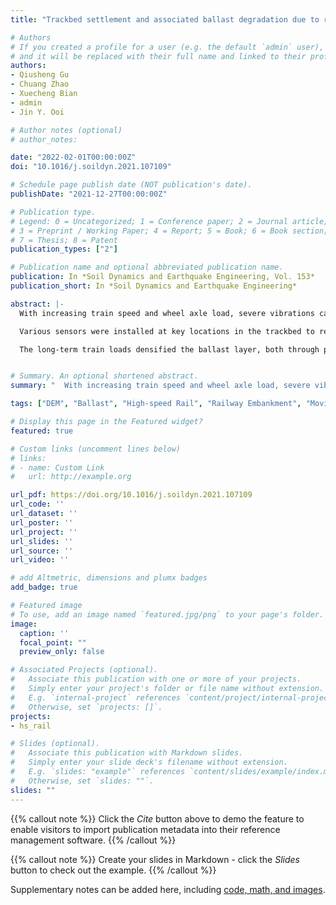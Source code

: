 ```yaml
---
title: "Trackbed settlement and associated ballast degradation due to repeated train moving loads"

# Authors
# If you created a profile for a user (e.g. the default `admin` user), write the username (folder name) here 
# and it will be replaced with their full name and linked to their profile.
authors:
- Qiusheng Gu
- Chuang Zhao
- Xuecheng Bian
- admin
- Jin Y. Ooi

# Author notes (optional)
# author_notes:

date: "2022-02-01T00:00:00Z"
doi: "10.1016/j.soildyn.2021.107109"

# Schedule page publish date (NOT publication's date).
publishDate: "2021-12-27T00:00:00Z"

# Publication type.
# Legend: 0 = Uncategorized; 1 = Conference paper; 2 = Journal article;
# 3 = Preprint / Working Paper; 4 = Report; 5 = Book; 6 = Book section;
# 7 = Thesis; 8 = Patent
publication_types: ["2"]

# Publication name and optional abbreviated publication name.
publication: In *Soil Dynamics and Earthquake Engineering, Vol. 153*
publication_short: In *Soil Dynamics and Earthquake Engineering*

abstract: |-
  With increasing train speed and wheel axle load, severe vibrations can occur in a ballasted trackbed, thereby accelerating the degradation of the ballast particles and ultimately causing excessive settlement. To gain insights into the long-term trackbed behavior and the ballast degradation evolution, a full-scale ballasted track experiment with eight sleepers was designed and tested on a validated physical model test platform (ZJU-iHSRT). Sieving analysis together with computer-aided ballast morphology analysis were adopted to quantify the ballast degradation in terms of both the ballast particle size and morphological evolution, after every 100,000 train carriages. 

  Various sensors were installed at key locations in the trackbed to record the dynamic stress responses, vibration velocities and deformations under train moving loads for up to 500,000 train carriages in total. The movements of individual particles inside the ballast layer were also captured using “SmartRock” wireless sensors. The dynamic soil stresses and vibration velocities in the trackbed all peaked at the locations underneath the rail seat and decayed with the distance away from the rail seat. Severe ballast degradation occurred in both particle sizes and morphological properties, with the ballast particles in the middle zone under the sleeper suffering a greater breakage due to the stronger confinement. 

  The long-term train loads densified the ballast layer, both through particle rearrangement and particle breakage filling the voids in the ballast bed, resulting in a reduction in the stresses and vibrations. The amplitudes of the vertical stresses and the vibration velocities in the trackbed around the rail seat were reduced by over 25% and 38% respectively after 500,000 train loading carriages. The ballast particle shape became more compact after the test, with larger diameter and more Platy, Bladed and Elongate shapes found to be the more likely to degrade. Over 50% of the permanent settlement of the ballasted trackbed resulted from the ballast layer deformation, and the increase in the train speed intensified particle movements away from the sleeper in the lateral and longitudinal directions in the ballast layer and accelerated the development of the accumulated settlement, while the increase in the axle load caused the ballast breakage index (BBI) to rise dramatically by over 50% and contributed significantly to a greater settlement.


# Summary. An optional shortened abstract.
summary: "  With increasing train speed and wheel axle load, severe vibrations can occur in a ballasted trackbed, thereby accelerating the degradation of the ballast particles and ultimately causing excessive settlement. To gain insights into the long-term trackbed behavior and the ballast degradation evolution, a full-scale ballasted track experiment with eight sleepers was designed and tested on a validated physical model test platform (ZJU-iHSRT)."

tags: ["DEM", "Ballast", "High-speed Rail", "Railway Embankment", "Moving Load", "Trackbed settlement"]

# Display this page in the Featured widget?
featured: true

# Custom links (uncomment lines below)
# links:
# - name: Custom Link
#   url: http://example.org

url_pdf: https://doi.org/10.1016/j.soildyn.2021.107109
url_code: ''
url_dataset: ''
url_poster: ''
url_project: ''
url_slides: ''
url_source: ''
url_video: ''

# add Altmetric, dimensions and plumx badges
add_badge: true

# Featured image
# To use, add an image named `featured.jpg/png` to your page's folder. 
image:
  caption: ''
  focal_point: ""
  preview_only: false

# Associated Projects (optional).
#   Associate this publication with one or more of your projects.
#   Simply enter your project's folder or file name without extension.
#   E.g. `internal-project` references `content/project/internal-project/index.md`.
#   Otherwise, set `projects: []`.
projects:
- hs_rail

# Slides (optional).
#   Associate this publication with Markdown slides.
#   Simply enter your slide deck's filename without extension.
#   E.g. `slides: "example"` references `content/slides/example/index.md`.
#   Otherwise, set `slides: ""`.
slides: ""
---
```


{{% callout note %}}
Click the *Cite* button above to demo the feature to enable visitors to import publication metadata into their reference management software.
{{% /callout %}}

{{% callout note %}}
Create your slides in Markdown - click the *Slides* button to check out the example.
{{% /callout %}}

Supplementary notes can be added here, including [code, math, and images](https://wowchemy.com/docs/writing-markdown-latex/).

